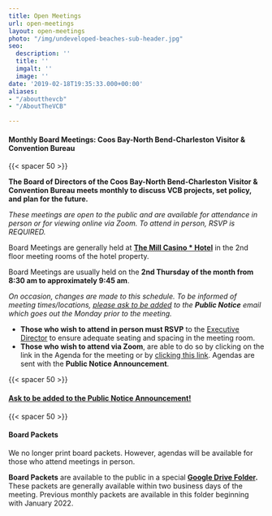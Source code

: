 ```yaml
---
title: Open Meetings
url: open-meetings
layout: open-meetings
photo: "/img/undeveloped-beaches-sub-header.jpg"
seo:
  description: ''
  title: ''
  imgalt: ''
  image: ''
date: '2019-02-18T19:35:33.000+00:00'
aliases:
- "/aboutthevcb"
- "/AboutTheVCB"

---
```

#### **Monthly Board Meetings: Coos Bay-North Bend-Charleston Visitor & Convention Bureau**

{{< spacer 50 >}}

**The Board of Directors of the Coos Bay-North Bend-Charleston Visitor & Convention Bureau meets monthly to discuss VCB projects, set policy, and plan for the future.**

_These meetings are open to the public and are available for attendance in person or for viewing online via Zoom. To attend in person, RSVP is REQUIRED._

Board Meetings are generally held at  [**The Mill Casino * Hotel**](https://www.themillcasino.com/) in the 2nd floor meeting rooms of the hotel property.

Board Meetings are usually held on the **2nd Thursday of the month from 8:30 am to approximately 9:45 am**.

_On occasion, changes are made to this schedule. To be informed of meeting times/locations,_ [_please ask to be added_](mailto:janice@oregonsadventurecoast.com) _to the **Public Notice** email which goes out the Monday prior to the meeting._

* **Those who wish to attend in person must RSVP** to the [Executive Director](mailto:janice@oregonsadventurecoast.com) to ensure adequate seating and spacing in the meeting room.
* **Those who wish to attend via Zoom**, are able to do so by clicking on the link in the Agenda for the meeting or by [clicking this link](https://us02web.zoom.us/j/81105093209?pwd=ZTFobnJYWFV0UWdvaXJETktBSmNyZz09). Agendas are sent with the **Public Notice Announcement**.

{{< spacer 50 >}}

#### [**Ask to be added to the Public Notice Announcement!**](mailto:janice@oregonsadventurecoast.com "Add me to the Public Notice Announcement")

{{< spacer 50 >}}

#### Board Packets

We no longer print board packets. However, agendas will be available for those who attend meetings in person.

**Board Packets** are available to the public in a special [**Google Drive Folder**](https://drive.google.com/drive/folders/1OZvnu7mJjgkQspZnEG-Ab3wPahsx0O-Q?usp=sharing)**.** These packets are generally available within two business days of the meeting. Previous monthly packets are available in this folder beginning with January 2022.